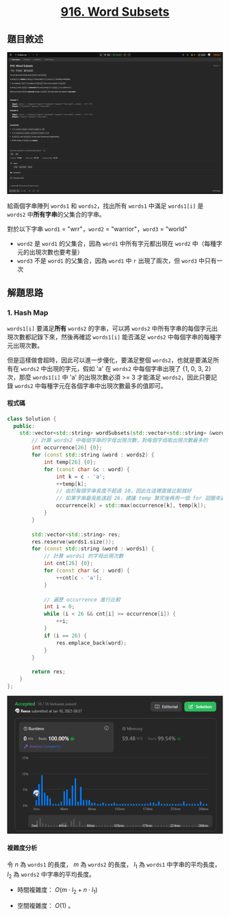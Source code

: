 # <center> [916. Word Subsets](https://leetcode.com/problems/word-subsets/description/) </center>

## 題目敘述

[![](https://raw.githubusercontent.com/reese60525/ForPicGo/main/Pictures202501100911550.png)](https://raw.githubusercontent.com/reese60525/ForPicGo/main/Pictures202501100911550.png)

給兩個字串陣列 `words1` 和 `words2`，找出所有 `words1` 中滿足 `words1[i]` 是 `words2` 中**所有字串**的父集合的字串。

對於以下字串 `word1` = "wrr"，`word2` = "warrior"，`word3` = "world"

- `word2` 是 `word1` 的父集合，因為 `word1` 中所有字元都出現在 `word2` 中（每種字元的出現次數也要考量）
- `word3` 不是 `word1` 的父集合，因為 `word1` 中 `r` 出現了兩次，但 `word3` 中只有一次

## 解題思路

### 1. Hash Map

`words1[i]` 要滿足**所有** `words2` 的字串，可以將 `words2` 中所有字串的每個字元出現次數都記錄下來，然後再確認 `words1[i]` 能否滿足 `words2` 中每個字串的每種字元出現次數。

但是這樣做會超時，因此可以進一步優化，要滿足整個 `words2`，也就是要滿足所有在 `words2` 中出現的字元，假如 'a' 在 `words2` 中每個字串出現了 {1, 0, 3, 2} 次，那麼 `words1[i]` 中 'a' 的出現次數必須 >= 3 才能滿足 `words2`，因此只要記錄 `words2` 中每種字元在各個字串中出現次數最多的值即可。

#### 程式碼

```cpp {.line-numbers}
class Solution {
  public:
    std::vector<std::string> wordSubsets(std::vector<std::string> &words1, std::vector<std::string> &words2) {
        // 計算 words2 中每個字串的字母出現次數，對每個字母取出現次數最多的
        int occurrence[26] {0};
        for (const std::string &word : words2) {
            int temp[26] {0};
            for (const char &c : word) {
                int k = c - 'a';
                ++temp[k];
                // 由於每個字串長度不超過 10，因此在這裡直接比較就好
                // 如果字串最長能遠超 26，建議 temp 算完後再用一個 for 迴圈來遍歷比較
                occurrence[k] = std::max(occurrence[k], temp[k]);
            }
        }

        std::vector<std::string> res;
        res.reserve(words1.size());
        for (const std::string &word : words1) {
            // 計算 words1 的字母出現次數
            int cnt[26] {0};
            for (const char &c : word) {
                ++cnt[c - 'a'];
            }

            // 遍歷 occurrence 進行比較
            int i = 0;
            while (i < 26 && cnt[i] >= occurrence[i]) {
                ++i;
            }
            if (i == 26) {
                res.emplace_back(word);
            }
        }

        return res;
    }
};
```

[![](https://raw.githubusercontent.com/reese60525/ForPicGo/main/Pictures202501100931396.png)](https://raw.githubusercontent.com/reese60525/ForPicGo/main/Pictures202501100931396.png)

#### 複雜度分析

令 $n$ 為 `words1` 的長度， $m$ 為 `words2` 的長度， $l_1$ 為 `words1` 中字串的平均長度， $l_2$ 為 `words2` 中字串的平均長度。

- 時間複雜度： $O(m \cdot l_2 + n \cdot l_1)$

- 空間複雜度： $O(1)$ 。
